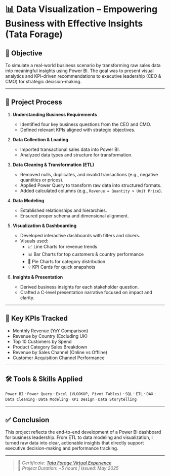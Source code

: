 # 📊 Data Visualization – Empowering Business with Effective Insights (Tata Forage)

## 🎯 Objective  
To simulate a real-world business scenario by transforming raw sales data into meaningful insights using Power BI. The goal was to present visual analytics and KPI-driven recommendations to executive leadership (CEO & CMO) for strategic decision-making.

---

## 🔄 Project Process

1. **Understanding Business Requirements**  
   - Identified four key business questions from the CEO and CMO.
   - Defined relevant KPIs aligned with strategic objectives.

2. **Data Collection & Loading**  
   - Imported transactional sales data into Power BI.
   - Analyzed data types and structure for transformation.

3. **Data Cleaning & Transformation (ETL)**  
   - Removed nulls, duplicates, and invalid transactions (e.g., negative quantities or prices).
   - Applied Power Query to transform raw data into structured formats.
   - Added calculated columns (e.g., `Revenue = Quantity × Unit Price`).

4. **Data Modeling**  
   - Established relationships and hierarchies.
   - Ensured proper schema and dimensional alignment.

5. **Visualization & Dashboarding**  
   - Developed interactive dashboards with filters and slicers.
   - Visuals used:
     - 📈 Line Charts for revenue trends  
     - 📊 Bar Charts for top customers & country performance  
     - 🥧 Pie Charts for category distribution  
     - 💡 KPI Cards for quick snapshots

6. **Insights & Presentation**  
   - Derived business insights for each stakeholder question.
   - Crafted a C-level presentation narrative focused on impact and clarity.

---

## 📌 Key KPIs Tracked

- Monthly Revenue (YoY Comparison)  
- Revenue by Country (Excluding UK)  
- Top 10 Customers by Spend  
- Product Category Sales Breakdown  
- Revenue by Sales Channel (Online vs Offline)  
- Customer Acquisition Channel Performance

---

## 🛠️ Tools & Skills Applied

`Power BI` · `Power Query` · `Excel (VLOOKUP, Pivot Tables)` · `SQL` · `ETL` · `DAX` · `Data Cleaning` · `Data Modeling` · `KPI Design` · `Data Storytelling`

---

## ✅ Conclusion

This project reflects the end-to-end development of a Power BI dashboard for business leadership. From ETL to data modeling and visualization, I turned raw data into clear, actionable insights that directly support executive decision-making and performance tracking.

---

> 🔗 *Certificate: [Tata Forage Virtual Experience](chrome-extension://efaidnbmnnnibpcajpcglclefindmkaj/https://forage-uploads-prod.s3.amazonaws.com/completion-certificates/ifobHAoMjQs9s6bKS/MyXvBcppsW2FkNYCX_ifobHAoMjQs9s6bKS_EMc3TSto6tLiQMo3W_1747066386925_completion_certificate.pdf)*  
> 🧾 *Project Duration: ~5 hours | Issued: May 2025*
